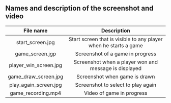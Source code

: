 ## Names and description of the screenshot and video

|            File name  	|                                      Description                 	|
|:---------------------:	|:----------------------------------------------------------------:	|
|    start_screen.jpg   	| Start screen that is visible to any player when he starts a game 	|
|    game_screen.jgp    	|                 Screenshot of a game in progress                 	|
| player_win_screen.jpg 	|       Screenshot when a player won and message is displayed      	|
|  game_draw_screen.jpg 	|                   Screenshot when game is drawn                  	|
| play_again_screen.jpg 	|                Screenshot to select to play again                	|
|   game_recording.mp4  	|                    Video of game in progress                     	|
